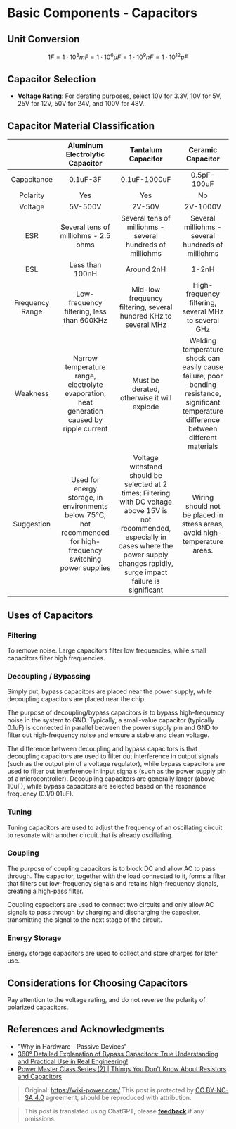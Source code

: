 # Basic Components - Capacitors

## Unit Conversion

$$1F=1\cdot10^3mF=1\cdot10^6\mu F=1\cdot10^9nF=1\cdot10^{12}pF$$

## Capacitor Selection

- **Voltage Rating**: For derating purposes, select 10V for 3.3V, 10V for 5V, 25V for 12V, 50V for 24V, and 100V for 48V.

## Capacitor Material Classification

|              |        Aluminum Electrolytic Capacitor        |                                           Tantalum Capacitor                                           |                              Ceramic Capacitor                              |
| :----------: | :------------------------------------------: | :-----------------------------------------------------------------------------------------------------: | :------------------------------------------------------------------------: |
|  Capacitance |                   0.1uF-3F                   |                                          0.1uF-1000uF                                           |                                0.5pF-100uF                                |
|   Polarity   |                      Yes                      |                                               Yes                                               |                                    No                                     |
|   Voltage    |                   5V-500V                    |                                             2V-50V                                              |                                2V-1000V                                 |
|     ESR      |   Several tens of milliohms - 2.5 ohms        |                          Several tens of milliohms - several hundreds of milliohms                          |               Several milliohms - several hundreds of milliohms               |
|     ESL      |               Less than 100nH                |                                             Around 2nH                                            |                                  1-2nH                                   |
| Frequency Range |            Low-frequency filtering, less than 600KHz            |                          Mid-low frequency filtering, several hundred KHz to several MHz                          |                  High-frequency filtering, several MHz to several GHz                  |
|   Weakness   |   Narrow temperature range, electrolyte evaporation, heat generation caused by ripple current    |                          Must be derated, otherwise it will explode                          | Welding temperature shock can easily cause failure, poor bending resistance, significant temperature difference between different materials |
|   Suggestion   |    Used for energy storage, in environments below 75℃, not recommended for high-frequency switching power supplies    | Voltage withstand should be selected at 2 times; Filtering with DC voltage above 15V is not recommended, especially in cases where the power supply changes rapidly, surge impact failure is significant | Wiring should not be placed in stress areas, avoid high-temperature areas. |

## Uses of Capacitors

### Filtering

To remove noise. Large capacitors filter low frequencies, while small capacitors filter high frequencies.

### Decoupling / Bypassing

Simply put, bypass capacitors are placed near the power supply, while decoupling capacitors are placed near the chip.

The purpose of decoupling/bypass capacitors is to bypass high-frequency noise in the system to GND. Typically, a small-value capacitor (typically 0.1uF) is connected in parallel between the power supply pin and GND to filter out high-frequency noise and ensure a stable and clean voltage.

The difference between decoupling and bypass capacitors is that decoupling capacitors are used to filter out interference in output signals (such as the output pin of a voltage regulator), while bypass capacitors are used to filter out interference in input signals (such as the power supply pin of a microcontroller). Decoupling capacitors are generally larger (above 10uF), while bypass capacitors are selected based on the resonance frequency (0.1/0.01uF).

### Tuning

Tuning capacitors are used to adjust the frequency of an oscillating circuit to resonate with another circuit that is already oscillating.

### Coupling

The purpose of coupling capacitors is to block DC and allow AC to pass through. The capacitor, together with the load connected to it, forms a filter that filters out low-frequency signals and retains high-frequency signals, creating a high-pass filter.

Coupling capacitors are used to connect two circuits and only allow AC signals to pass through by charging and discharging the capacitor, transmitting the signal to the next stage of the circuit.

### Energy Storage

Energy storage capacitors are used to collect and store charges for later use.

## Considerations for Choosing Capacitors

Pay attention to the voltage rating, and do not reverse the polarity of polarized capacitors.

## References and Acknowledgments

- "Why in Hardware - Passive Devices" 
- [360° Detailed Explanation of Bypass Capacitors: True Understanding and Practical Use in Real Engineering!](https://blog.csdn.net/ima_xu/article/details/85008406)
- [Power Master Class Series (2) | Things You Don't Know About Resistors and Capacitors](https://mp.weixin.qq.com/s/HUWal1ooXUn9PYKf89oGSQ)

> Original: <https://wiki-power.com/>
> This post is protected by [CC BY-NC-SA 4.0](https://creativecommons.org/licenses/by/4.0/deed.en) agreement, should be reproduced with attribution.

> This post is translated using ChatGPT, please [**feedback**](https://github.com/linyuxuanlin/Wiki_MkDocs/issues/new) if any omissions.